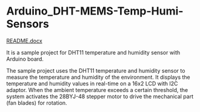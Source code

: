 # Arduino_DHT-MEMS-Temp-Humi-Sensors
[README.docx](https://github.com/user-attachments/files/18253704/README.docx)

It is a sample project for DHT11 temperature and humidity sensor with Arduino board.

The sample project uses the DHT11 temperature and humidity sensor to measure the temperature and humidity of the environment. It displays the temperature and humidity values in real-time on a 16x2 LCD with I2C adaptor. When the ambient temperature exceeds a certain threshold, the system activates the 28BYJ-48 stepper motor to drive the mechanical part (fan blades) for rotation. 
